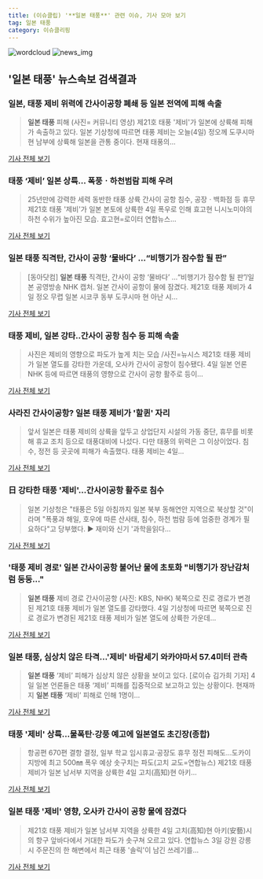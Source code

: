 ```yaml
---
title: (이슈클립) '**일본 태풍**' 관련 이슈, 기사 모아 보기
tag: 일본 태풍
category: 이슈클리핑
---
```

![wordcloud](https://s3.ap-northeast-2.amazonaws.com/lyrics101-wordcloud/2018-09-04-1536054616.png)
![news_img](https://user-images.githubusercontent.com/42597476/44507050-1206f400-a6e4-11e8-8d98-7ffbfebb353f.png)
## **'**일본 태풍**'** 뉴스속보 검색결과
### 일본, 태풍 제비 위력에 간사이공항 폐쇄 등 일본 전역에 피해 속출

>**일본 태풍** 피해 (사진= 커뮤니티 영상) 제21호 태풍 '제비'가 일본에 상륙해 피해가 속출하고 있다. 일본 기상청에 따르면 태풍 제비는 오늘(4일) 정오께 도쿠시마현 남부에 상륙해 일본을 관통 중이다. 현재 태풍의...

<a href="http://news.hankyung.com/article/201809040382I" target="_blank">기사 전체 보기</a>

### 태풍 ‘제비’ 일본 상륙… 폭풍ㆍ하천범람 피해 우려

>25년만에 강력한 세력 동반한 태풍 상륙 간사이 공항 침수, 공장ㆍ백화점 등 휴무 제21호 태풍 '제비'가 일본 본토에 상륙한 4일 폭우로 인해 효고현 니시노미야의 하천 수위가 높아진 모습. 효고현=로이터 연합뉴스...

<a href="http://www.hankookilbo.com/v/69d261cf9e0a40179c10e4668c52ebdd" target="_blank">기사 전체 보기</a>

### **일본 태풍** 직격탄, 간사이 공항 ‘물바다’ …“비행기가 잠수함 될 판”

>[동아닷컴] **일본 태풍** 직격탄, 간사이 공항 ‘물바다’ …“비행기가 잠수함 될 판”/일본 공영방송 NHK 캡처. 일본 간사이 공항이 물에 잠겼다. 제21호 태풍 제비가 4일 정오 무렵 일본 시코쿠 동부 도쿠시마 현 아난 시...

<a href="http://news.donga.com/3/all/20180904/91832199/2" target="_blank">기사 전체 보기</a>

### 태풍 제비, 일본 강타..간사이 공항 침수 등 피해 속출

>사진은 제비의 영향으로 파도가 높게 치는 모습 /사진=뉴시스 제21호 태풍 제비가 일본 열도를 강타한 가운데, 오사카 간사이 공항이 침수됐다. 4일 일본 언론 NHK 등에 따르면 태풍의 영향으로 간사이 공항 활주로 등이...

<a href="http://star.mt.co.kr/stview.php?no=2018090418082994171" target="_blank">기사 전체 보기</a>

### 사라진 간사이공항? **일본 태풍** 제비가 '할퀸' 자리

>앞서 일본은 태풍 제비의 상륙을 앞두고 상업단지 시설의 가동 중단, 휴무를 비롯해 휴교 조치 등으로 태풍대비에 나섰다. 다만 태풍의 위력은 그 이상이었다. 침수, 정전 등 곳곳에 피해가 속출했다. 태풍 제비는 4일...

<a href="http://www.nbnnews.co.kr/news/articleView.html?idxno=173893" target="_blank">기사 전체 보기</a>

### 日 강타한 태풍 '제비'…간사이공항 활주로 침수

>일본 기상청은 "태풍은 5일 아침까지 일본 북부 동해연안 지역으로 북상할 것"이라며 "폭풍과 해일, 호우에 따른 산사태, 침수, 하천 범람 등에 엄중한 경계가 필요하다"고 당부했다. ▶ 재미와 신기 '과학을읽다...

<a href="http://view.asiae.co.kr/news/view.htm?idxno=2018090416180113770" target="_blank">기사 전체 보기</a>

### '태풍 제비 경로' 일본 간사이공항 불어난 물에 초토화 "비행기가 장난감처럼 둥둥…"

>**일본 태풍** 제비 경로 간사이공항 (사진: KBS, NHK) 북쪽으로 진로 경로가 변경된 제21호 태풍 제비가 일본 열도를 강타했다. 4일 기상청에 따르면 북쪽으로 진로 경로가 변경된 제21호 태풍 제비가 일본 열도에 상륙한 가운데...

<a href="http://www.jemin.com/news/articleView.html?idxno=536820" target="_blank">기사 전체 보기</a>

### **일본 태풍**, 심상치 않은 타격...'제비' 바람세기 와카야마서 57.4미터 관측

>**일본 태풍** ‘제비’ 피해가 심상치 않은 상황을 보이고 있다. [로이슈 김가희 기자] 4일 일본 언론들은 태풍 ‘제비’ 피해를 집중적으로 보고하고 있는 상황이다. 현재까지 **일본 태풍** ‘제비’ 피해로 인해 1명이...

<a href="http://www.lawissue.co.kr/view.php?ud=2018090418380877342d12411ff9_12" target="_blank">기사 전체 보기</a>

### 태풍 '제비' 상륙…물폭탄·강풍 예고에 일본열도 초긴장(종합)

>항공편 670편 결항 결정, 일부 학교 임시휴교·공장도 휴무 정전 피해도…도카이 지방에 최고 500㎜ 폭우 예상 솟구치는 파도(고치 교도=연합뉴스) 제21호 태풍 제비가 일본 남서부 지역을 상륙한 4일 고치(高知)현 아키...

<a href="http://app.yonhapnews.co.kr/YNA/Basic/SNS/r.aspx?c=AKR20180904026151073&did=1195m" target="_blank">기사 전체 보기</a>

### **일본 태풍** '제비' 영향, 오사카 간사이 공항 물에 잠겼다

>제21호 태풍 제비가 일본 남서부 지역을 상륙한 4일 고치(高知)현 아키(安藝)시의 항구 앞바다에서 거대한 파도가 솟구쳐 오르고 있다. 연합뉴스 3일 강원 강릉시 주문진의 한 해변에서 최근 태풍 '솔릭'이 남긴 쓰레기를...

<a href="http://news.imaeil.com/AP/2018090418381010529" target="_blank">기사 전체 보기</a>


